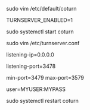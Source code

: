 
sudo vim /etc/default/coturn

TURNSERVER_ENABLED=1

sudo systemctl start coturn


sudo vim /etc/turnserver.conf

listening-ip=0.0.0.0

listening-port=3478

min-port=3479
max-port=3579


user=MYUSER:MYPASS


sudo systemctl restart coturn